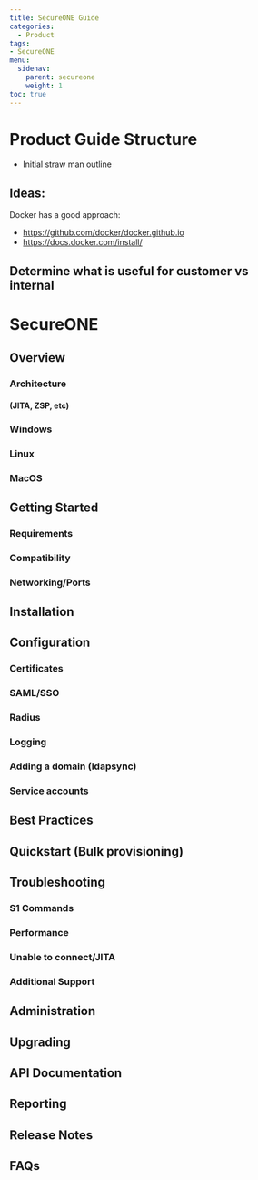 ```yaml
---
title: SecureONE Guide
categories:
  - Product
tags:
- SecureONE
menu:
  sidenav:
    parent: secureone
    weight: 1
toc: true
---
```

# Product Guide Structure

- Initial straw man outline
## Ideas:

Docker has a good approach:
- https://github.com/docker/docker.github.io
- https://docs.docker.com/install/

Determine what is useful for customer vs internal
---

# SecureONE
## Overview
### Architecture
#### (JITA, ZSP, etc)
### Windows
### Linux
### MacOS
## Getting Started
### Requirements
### Compatibility
### Networking/Ports
## Installation
## Configuration
### Certificates
### SAML/SSO
### Radius
### Logging
### Adding a domain (ldapsync)
### Service accounts
### <more product specifc information>
## Best Practices
## Quickstart (Bulk provisioning)
## Troubleshooting
### S1 Commands
### Performance
### Unable to connect/JITA
### Additional Support
## Administration
## Upgrading
## API Documentation
## Reporting
## Release Notes
## FAQs